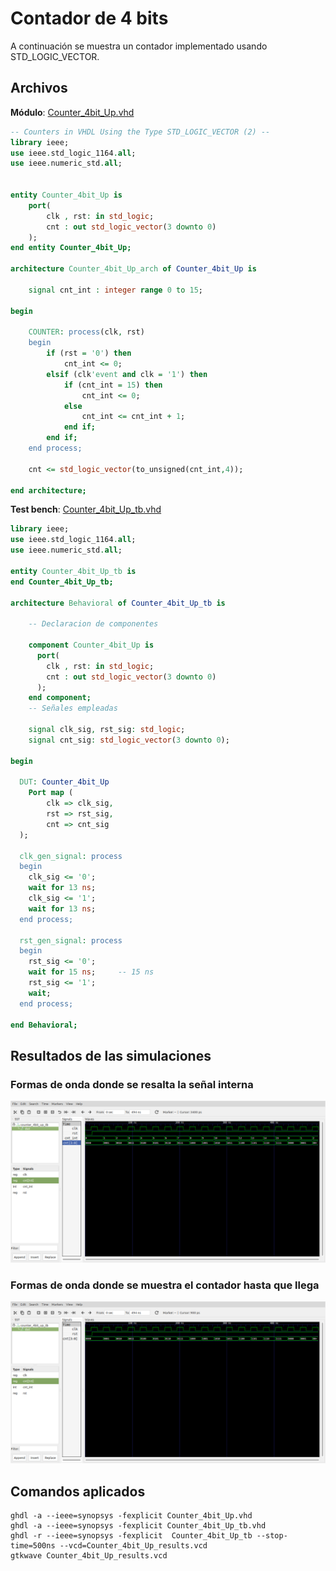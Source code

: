 # Contador de 4 bits #

A continuación se muestra un contador implementado usando STD_LOGIC_VECTOR.

## Archivos ##

**Módulo**: [Counter_4bit_Up.vhd](Counter_4bit_Up.vhd)

```vhdl
-- Counters in VHDL Using the Type STD_LOGIC_VECTOR (2) --
library ieee;
use ieee.std_logic_1164.all;
use ieee.numeric_std.all;


entity Counter_4bit_Up is
	port(
		clk , rst: in std_logic;
		cnt : out std_logic_vector(3 downto 0)
	);
end entity Counter_4bit_Up;

architecture Counter_4bit_Up_arch of Counter_4bit_Up is

	signal cnt_int : integer range 0 to 15;
	
begin
	
	COUNTER: process(clk, rst)
	begin
		if (rst = '0') then
			cnt_int <= 0;		
		elsif (clk'event and clk = '1') then
			if (cnt_int = 15) then
				cnt_int <= 0; 
			else
				cnt_int <= cnt_int + 1;
			end if;	
		end if;			
	end process; 
	
	cnt <= std_logic_vector(to_unsigned(cnt_int,4));

end architecture;
```

**Test bench**: [Counter_4bit_Up_tb.vhd](Counter_4bit_Up_tb.vhd)

```vhdl
library ieee;
use ieee.std_logic_1164.all;
use ieee.numeric_std.all;

entity Counter_4bit_Up_tb is
end Counter_4bit_Up_tb;

architecture Behavioral of Counter_4bit_Up_tb is
    
    -- Declaracion de componentes
 
    component Counter_4bit_Up is
      port(
        clk , rst: in std_logic;
        cnt : out std_logic_vector(3 downto 0)
      );
    end component;
    -- Señales empleadas

    signal clk_sig, rst_sig: std_logic;   
    signal cnt_sig: std_logic_vector(3 downto 0);   

begin

  DUT: Counter_4bit_Up
	Port map (
        clk => clk_sig,
        rst => rst_sig,
        cnt => cnt_sig
  );
  
  clk_gen_signal: process
  begin
    clk_sig <= '0';
    wait for 13 ns;
    clk_sig <= '1';
    wait for 13 ns;
  end process;

  rst_gen_signal: process
  begin
    rst_sig <= '0';
    wait for 15 ns;     -- 15 ns
    rst_sig <= '1';
    wait;
  end process;

end Behavioral;
```

## Resultados de las simulaciones ##

### Formas de onda donde se resalta la señal interna ###

![Counter_4bit_Up_waveform1](Counter_4bit_Up_wf1.png)

### Formas de onda donde se muestra el contador hasta que llega ###

![Counter_4bit_Up_waveform2](Counter_4bit_Up_wf2.png)

## Comandos aplicados ##

```
ghdl -a --ieee=synopsys -fexplicit Counter_4bit_Up.vhd 
ghdl -a --ieee=synopsys -fexplicit Counter_4bit_Up_tb.vhd
ghdl -r --ieee=synopsys -fexplicit  Counter_4bit_Up_tb --stop-time=500ns --vcd=Counter_4bit_Up_results.vcd
gtkwave Counter_4bit_Up_results.vcd
```